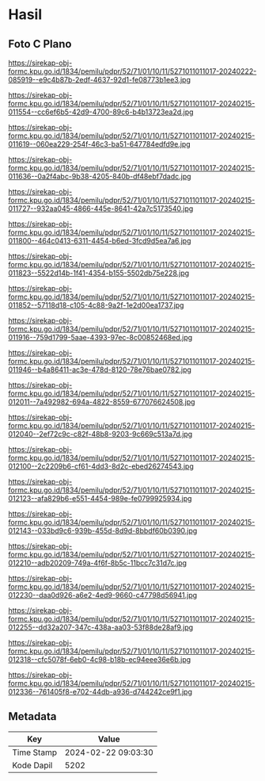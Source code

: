 # Hasil

## Foto C Plano

https://sirekap-obj-formc.kpu.go.id/1834/pemilu/pdpr/52/71/01/10/11/5271011011017-20240222-085919--e9c4b87b-2edf-4637-92d1-fe08773b1ee3.jpg

https://sirekap-obj-formc.kpu.go.id/1834/pemilu/pdpr/52/71/01/10/11/5271011011017-20240215-011554--cc6ef6b5-42d9-4700-89c6-b4b13723ea2d.jpg

https://sirekap-obj-formc.kpu.go.id/1834/pemilu/pdpr/52/71/01/10/11/5271011011017-20240215-011619--060ea229-254f-46c3-ba51-647784edfd9e.jpg

https://sirekap-obj-formc.kpu.go.id/1834/pemilu/pdpr/52/71/01/10/11/5271011011017-20240215-011636--0a2f4abc-9b38-4205-840b-df48ebf7dadc.jpg

https://sirekap-obj-formc.kpu.go.id/1834/pemilu/pdpr/52/71/01/10/11/5271011011017-20240215-011727--932aa045-4866-445e-8641-42a7c5173540.jpg

https://sirekap-obj-formc.kpu.go.id/1834/pemilu/pdpr/52/71/01/10/11/5271011011017-20240215-011800--464c0413-6311-4454-b6ed-3fcd9d5ea7a6.jpg

https://sirekap-obj-formc.kpu.go.id/1834/pemilu/pdpr/52/71/01/10/11/5271011011017-20240215-011823--5522d14b-1f41-4354-b155-5502db75e228.jpg

https://sirekap-obj-formc.kpu.go.id/1834/pemilu/pdpr/52/71/01/10/11/5271011011017-20240215-011852--57118d18-c105-4c88-9a2f-1e2d00ea1737.jpg

https://sirekap-obj-formc.kpu.go.id/1834/pemilu/pdpr/52/71/01/10/11/5271011011017-20240215-011916--759d1799-5aae-4393-97ec-8c00852468ed.jpg

https://sirekap-obj-formc.kpu.go.id/1834/pemilu/pdpr/52/71/01/10/11/5271011011017-20240215-011946--b4a86411-ac3e-478d-8120-78e76bae0782.jpg

https://sirekap-obj-formc.kpu.go.id/1834/pemilu/pdpr/52/71/01/10/11/5271011011017-20240215-012011--7a492982-694a-4822-8559-677076624508.jpg

https://sirekap-obj-formc.kpu.go.id/1834/pemilu/pdpr/52/71/01/10/11/5271011011017-20240215-012040--2ef72c9c-c82f-48b8-9203-9c669c513a7d.jpg

https://sirekap-obj-formc.kpu.go.id/1834/pemilu/pdpr/52/71/01/10/11/5271011011017-20240215-012100--2c2209b6-cf61-4dd3-8d2c-ebed26274543.jpg

https://sirekap-obj-formc.kpu.go.id/1834/pemilu/pdpr/52/71/01/10/11/5271011011017-20240215-012123--afa829b6-e551-4454-989e-fe0799925934.jpg

https://sirekap-obj-formc.kpu.go.id/1834/pemilu/pdpr/52/71/01/10/11/5271011011017-20240215-012143--033bd9c6-939b-455d-8d9d-8bbdf60b0390.jpg

https://sirekap-obj-formc.kpu.go.id/1834/pemilu/pdpr/52/71/01/10/11/5271011011017-20240215-012210--adb20209-749a-4f6f-8b5c-11bcc7c31d7c.jpg

https://sirekap-obj-formc.kpu.go.id/1834/pemilu/pdpr/52/71/01/10/11/5271011011017-20240215-012230--daa0d926-a6e2-4ed9-9660-c47798d56941.jpg

https://sirekap-obj-formc.kpu.go.id/1834/pemilu/pdpr/52/71/01/10/11/5271011011017-20240215-012255--dd32a207-347c-438a-aa03-53f88de28af9.jpg

https://sirekap-obj-formc.kpu.go.id/1834/pemilu/pdpr/52/71/01/10/11/5271011011017-20240215-012318--cfc5078f-6eb0-4c98-b18b-ec94eee36e6b.jpg

https://sirekap-obj-formc.kpu.go.id/1834/pemilu/pdpr/52/71/01/10/11/5271011011017-20240215-012336--761405f8-e702-44db-a936-d744242ce9f1.jpg


## Metadata

| Key        | Value               |
| ---------- | ------------------- |
| Time Stamp | 2024-02-22 09:03:30 |
| Kode Dapil | 5202                |



